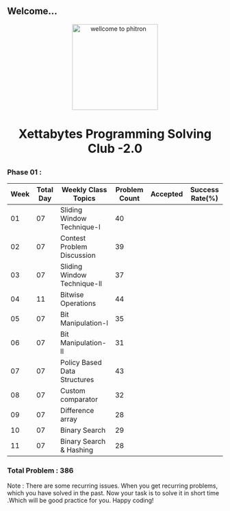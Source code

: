 ## Welcome...

<p align="center">
  <img src="https://play-lh.googleusercontent.com/sD1PjHX1s76Nw54bki3rIvqjLmKXrJNenU8YmrKTznL3r9c7a8wFzjb6_TUoyKAMa5w" alt="wellcome to phitron" width="200" height="200"/>
</p>

<h1><p style="text-align: center;">Xettabytes Programming Solving Club -2.0</p></h1>

### Phase 01 : 
|Week|Total Day|Weekly Class Topics|Problem Count|Accepted|Success Rate(%)|
|-|-|-|-|-|-|
|01|07|Sliding Window Technique-l|40|||
|02|07|Contest Problem Discussion|39|||
|03|07|Sliding Window Technique-ll|37|||
|04|11|Bitwise Operations|44|||
|05|07|Bit Manipulation-l|35|||
|06|07|Bit Manipulation-ll|31|||
|07|07|Policy Based Data Structures|43|||
|08|07|Custom comparator|32|||
|09|07|Difference array|28|||
|10|07|Binary Search|29|||
|11|07|Binary Search & Hashing|28|||

### Total Problem : 386

Note : There are some recurring issues. When you get recurring problems, which you have solved in the past. Now your task is to solve it in short time .Which will be good practice for you. Happy coding!
